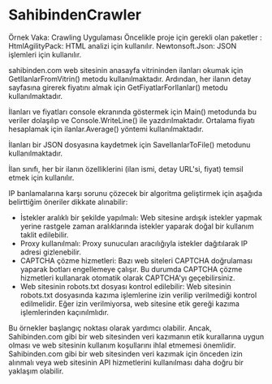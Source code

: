# SahibindenCrawler
Örnek Vaka: Crawling Uygulaması
Öncelikle proje için gerekli olan paketler :
HtmlAgilityPack: HTML analizi için kullanılır.
Newtonsoft.Json: JSON işlemleri için kullanılır.

sahibinden.com web sitesinin anasayfa vitrininden ilanları okumak için GetIlanlarFromVitrin() metodu kullanılmaktadır. Ardından, her ilanın detay sayfasına girerek fiyatını almak için GetFiyatlarForIlanlar() metodu kullanılmaktadır.

İlanları ve fiyatları console ekranında göstermek için Main() metodunda bu veriler dolaşılıp ve Console.WriteLine() ile yazdırılmaktadır. Ortalama fiyatı hesaplamak için ilanlar.Average() yöntemi kullanılmaktadır.

İlanları bir JSON dosyasına kaydetmek için SaveIlanlarToFile() metodunu kullanılmaktadır.

İlan sınıfı, her bir ilanın özelliklerini (ilan ismi, detay URL'si, fiyat) temsil etmek için kullanılır.

IP banlamalarına karşı sorunu çözecek bir algoritma geliştirmek için aşağıda belirttiğim öneriler dikkate alınabilir:
- İstekler aralıklı bir şekilde yapılmalı: Web sitesine ardışık istekler yapmak yerine rastgele zaman aralıklarında istekler yaparak doğal bir kullanım taklit edilebilir.
- Proxy kullanılmalı: Proxy sunucuları aracılığıyla istekler dağıtılarak IP adresi gizlenebilir.
- CAPTCHA çözme hizmetleri: Bazı web siteleri CAPTCHA doğrulaması yaparak botları engellemeye çalışır. Bu durumda CAPTCHA çözme hizmetleri kullanarak otomatik olarak CAPTCHA'yı geçebilirsiniz.
- Web sitesinin robots.txt dosyası kontrol edilebilir: Web sitesinin robots.txt dosyasında kazıma işlemlerine izin verilip verilmediği kontrol edilmelidir. Eğer izin verilmiyorsa, web sitesine etik gereği kazıma işlemlerinden kaçınılmlıdır.

Bu örnekler başlangıç noktası olarak yardımcı olabilir. Ancak, Sahibinden.com gibi bir web sitesinden veri kazımanın etik kurallarına uygun olması ve web sitesinin kullanım koşullarını ihlal etmemesi önemlidir. Sahibinden.com gibi bir web sitesinden veri kazımak için önceden izin alınmalı veya web sitesinin API hizmetlerini kullanılması daha doğru bir yaklaşım olabilir.
